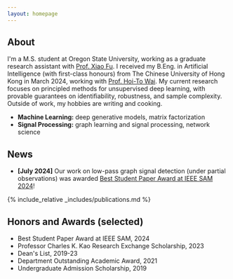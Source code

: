 ```yaml
---
layout: homepage
---
```


## About

I'm a M.S. student at Oregon State University, working as a graduate research assistant with [Prof. Xiao Fu](https://web.engr.oregonstate.edu/~fuxia). I received my B.Eng. in Artificial Intelligence (with first-class honours) from The Chinese University of Hong Kong in March 2024, working with [Prof. Hoi-To Wai](https://www1.se.cuhk.edu.hk/~htwai). My current research focuses on principled methods for unsupervised deep learning, with provable guarantees on identifiability, robustness, and sample complexity. Outside of work, my hobbies are writing and cooking.

- **Machine Learning:** deep generative models, matrix factorization
- **Signal Processing:** graph learning and signal processing, network science

## News

- **[July 2024]** Our work on low-pass graph signal detection (under partial observations) was awarded [Best Student Paper Award at IEEE SAM 2024](https://bit.ly/sam24bspa)!

{% include_relative _includes/publications.md %}

## Honors and Awards (selected)

- Best Student Paper Award at IEEE SAM, 2024
- Professor Charles K. Kao Research Exchange Scholarship, 2023
- Dean's List, 2019-23
- Department Outstanding Academic Award, 2021
- Undergraduate Admission Scholarship, 2019

<!-- {% include_relative _includes/services.md %} -->

